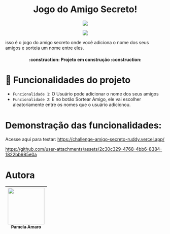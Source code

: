 <h1 align="center"> Jogo do Amigo Secreto! </h1>

<p align="center">
<img src="https://github.com/paamelaamaro/challenge-amigo-secreto/blob/main/assets/amigo-secreto.png" />
</p>
<p align="center">
<img loading="lazy" src="http://img.shields.io/static/v1?label=STATUS&message=EM%20DESENVOLVIMENTO&color=GREEN&style=for-the-badge"/>
</p>

isso é o jogo do amigo secreto onde você adiciona o nome dos seus amigos e sorteia um nome entre eles.

<h4 align="center"> 
    :construction:  Projeto em construção  :construction:
</h4>

# :hammer: Funcionalidades do projeto

- `Funcionalidade 1`: O Usuário pode adicionar o nome dos seus amigos 
- `Funcionalidade 2`: E no botão Sortear Amigo, ele vai escolher aleatoriamente entre os nomes que o usuário adicionou.

# Demonstração das funcionalidades:

Acesse aqui para testar: https://challenge-amigo-secreto-ruddy.vercel.app/

https://github.com/user-attachments/assets/2c30c329-4768-4bb6-8384-1822bb985e0a

# Autora

| [<img loading="lazy" src="https://github.com/user-attachments/assets/d22dc970-19db-4f4b-af31-bcca3d1ccd5e" width=115><br><sub>Pamela Amaro </sub>](https://github.com/paamelaamaro) 
| :---: | 
